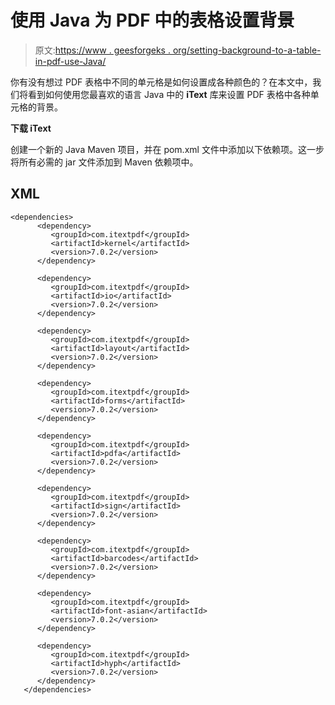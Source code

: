 # 使用 Java 为 PDF 中的表格设置背景

> 原文:[https://www . geesforgeks . org/setting-background-to-a-table-in-pdf-use-Java/](https://www.geeksforgeeks.org/setting-background-to-a-table-in-a-pdf-using-java/)

你有没有想过 PDF 表格中不同的单元格是如何设置成各种颜色的？在本文中，我们将看到如何使用您最喜欢的语言 Java 中的 **iText** 库来设置 PDF 表格中各种单元格的背景。

**下载 iText**

创建一个新的 Java Maven 项目，并在 pom.xml 文件中添加以下依赖项。这一步将所有必需的 jar 文件添加到 Maven 依赖项中。

## XML

```
<dependencies>       
      <dependency>         
         <groupId>com.itextpdf</groupId>         
         <artifactId>kernel</artifactId>         
         <version>7.0.2</version>     
      </dependency>  

      <dependency>         
         <groupId>com.itextpdf</groupId>         
         <artifactId>io</artifactId>         
         <version>7.0.2</version>     
      </dependency>  

      <dependency>         
         <groupId>com.itextpdf</groupId>         
         <artifactId>layout</artifactId>         
         <version>7.0.2</version>
      </dependency>  

      <dependency>         
         <groupId>com.itextpdf</groupId>         
         <artifactId>forms</artifactId>         
         <version>7.0.2</version>    
      </dependency>  

      <dependency>         
         <groupId>com.itextpdf</groupId>         
         <artifactId>pdfa</artifactId>         
         <version>7.0.2</version>     
      </dependency>  

      <dependency>         
         <groupId>com.itextpdf</groupId>         
         <artifactId>sign</artifactId>         
         <version>7.0.2</version>     
      </dependency>  

      <dependency>         
         <groupId>com.itextpdf</groupId>         
         <artifactId>barcodes</artifactId>         
         <version>7.0.2</version>     
      </dependency>  

      <dependency>         
         <groupId>com.itextpdf</groupId>         
         <artifactId>font-asian</artifactId>         
         <version>7.0.2</version>     
      </dependency>  

      <dependency>         
         <groupId>com.itextpdf</groupId>         
         <artifactId>hyph</artifactId>         
         <version>7.0.2</version>    
      </dependency> 
   </dependencies>
```